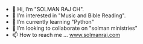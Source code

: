 - 👋 Hi, I’m "SOLMAN RAJ CH".
- 👀 I’m interested in "Music and Bible Reading".
- 🌱 I’m currently learning "Python"
- 💞️ I’m looking to collaborate on "solman ministries"
- 📫 How to reach me ... www.solmanraj.com

<!---
solomonch/solomonch is a ✨ special ✨ repository because its `README.md` (this file) appears on your GitHub profile.
You can click the Preview link to take a look at your changes.
--->
